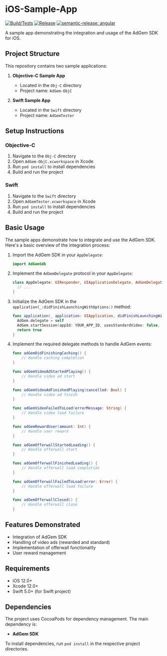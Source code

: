 # iOS-Sample-App

[![Build/Tests](https://github.com/AdGem/iOS-Sample-App/actions/workflows/build.yml/badge.svg)](https://github.com/AdGem/iOS-Sample-App/actions/workflows/build.yml)
[![Release](https://github.com/AdGem/iOS-Sample-App/actions/workflows/release.yml/badge.svg)](https://github.com/AdGem/iOS-Sample-App/actions/workflows/release.yml)
[![semantic-release: angular](https://img.shields.io/badge/semantic--release-angular-e10079?logo=semantic-release)](https://github.com/semantic-release/semantic-release)

A sample app demonstrating the integration and usage of the AdGem SDK for iOS.

## Project Structure

This repository contains two sample applications:

1. **Objective-C Sample App**
   - Located in the `Obj-C` directory
   - Project name: `AdGem-ObjC`

2. **Swift Sample App**
   - Located in the `Swift` directory
   - Project name: `AdGemTester`

## Setup Instructions

### Objective-C

1. Navigate to the `Obj-C` directory
2. Open `AdGem-ObjC.xcworkspace` in Xcode
3. Run `pod install` to install dependencies
4. Build and run the project

### Swift

1. Navigate to the `Swift` directory
2. Open `AdGemTester.xcworkspace` in Xcode
3. Run `pod install` to install dependencies
4. Build and run the project

## Basic Usage

The sample apps demonstrate how to integrate and use the AdGem SDK. Here's a basic overview of the integration process:

1. Import the AdGem SDK in your `AppDelegate`:

    ```swift
    import AdGemSdk
    ```

2. Implement the `AdGemDelegate` protocol in your `AppDelegate`:

    ```swift
    class AppDelegate: UIResponder, UIApplicationDelegate, AdGemDelegate {
      // ...
    }
    ```

3. Initialize the AdGem SDK in the `application(_:didFinishLaunchingWithOptions:)` method:

    ```swift
    func application(_ application: UIApplication, didFinishLaunchingWithOptions launchOptions: [UIApplication.LaunchOptionsKey: Any]?) -> Bool {
      AdGem.delegate = self
      AdGem.startSession(appId: YOUR_APP_ID, usesStandardVideo: false, usesRewardedVideo: true, usesOfferwall: true)
      return true
    }
    ```

4. Implement the required delegate methods to handle AdGem events:

    ```swift
    func adGemDidFinishingCaching() {
        // Handle caching completion
    }

    func adGemVideoAdStartedPlaying() {
        // Handle video ad start
    }

    func adGemVideoAdFinishedPlaying(cancelled: Bool) {
        // Handle video ad finish
    }

    func adGemVideoFailedToLoad(errorMessage: String) {
        // Handle video load failure
    }

    func adGemRewardUser(amount: Int) {
        // Handle user reward
    }

    func adGemOfferwallStartedLoading() {
        // Handle offerwall start
    }

    func adGemOfferwallFinishedLoading() {
        // Handle offerwall load completion
    }

    func adGemOfferwallFailedToLoad(error: Error) {
        // Handle offerwall load failure
    }

    func adGemOfferwallClosed() {
        // Handle offerwall close
    }
    ```

## Features Demonstrated

- Integration of AdGem SDK
- Handling of video ads (rewarded and standard)
- Implementation of offerwall functionality
- User reward management

## Requirements

- iOS 12.0+
- Xcode 12.0+
- Swift 5.0+ (for Swift project)

## Dependencies

The project uses CocoaPods for dependency management. The main dependency is:

- **AdGem SDK**

To install dependencies, run `pod install` in the respective project directories.
